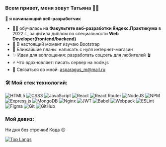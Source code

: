 ### Всем привет, меня зовут Татьяна :raising_hand_woman:

:rocket: **я начинающий веб-разработчик** 

- :woman_student: обучалась на  **Факультете веб-разработки Яндекс.Практикума** в 2022 г., защитила диплом по специальности **Web Developer(frontend/backend)**
- :dart: В настоящий момент изучаю Bootstrap
- :date: Ближайшие планы: написать с нуля интернет-магазин 
- :sparkles: Идеи для воплощения: разработать соцсеть для любителей :potted_plant:
- ⚡ Что вдохновляет: писать сервер на node.js
- :envelope_with_arrow: Связаться со мной: asparagus_m@mail.ru

### :hammer_and_wrench: Мой стек технологий:


![HTML5](https://img.shields.io/badge/html5-%23E34F26.svg?style=for-the-badge&logo=html5&logoColor=white)
![CSS3](https://img.shields.io/badge/css3-%231572B6.svg?style=for-the-badge&logo=css3&logoColor=white)
![JavaScript](https://img.shields.io/badge/javascript-%23323330.svg?style=for-the-badge&logo=javascript&logoColor=%23F7DF1E)
![React](https://img.shields.io/badge/react-%2320232a.svg?style=for-the-badge&logo=react&logoColor=%2361DAFB)
![React Router](https://img.shields.io/badge/React_Router-CA4245?style=for-the-badge&logo=react-router&logoColor=white)
![NodeJS](https://img.shields.io/badge/node.js-6DA55F?style=for-the-badge&logo=node.js&logoColor=white)
![NPM](https://img.shields.io/badge/NPM-%23CB3837.svg?style=for-the-badge&logo=npm&logoColor=white)
![Express.js](https://img.shields.io/badge/express.js-%23404d59.svg?style=for-the-badge&logo=express&logoColor=%2361DAFB)
![MongoDB](https://img.shields.io/badge/MongoDB-%234ea94b.svg?style=for-the-badge&logo=mongodb&logoColor=white)
![Nginx](https://img.shields.io/badge/nginx-%23009639.svg?style=for-the-badge&logo=nginx&logoColor=white)
![JWT](https://img.shields.io/badge/JWT-black?style=for-the-badge&logo=JSON%20web%20tokens)
![Babel](https://img.shields.io/badge/Babel-F9DC3e?style=for-the-badge&logo=babel&logoColor=black)
![Webpack](https://img.shields.io/badge/webpack-%238DD6F9.svg?style=for-the-badge&logo=webpack&logoColor=black)
![ESLint](https://img.shields.io/badge/ESLint-4B3263?style=for-the-badge&logo=eslint&logoColor=white)
![Figma](https://img.shields.io/badge/figma-%23F24E1E.svg?style=for-the-badge&logo=figma&logoColor=white)
![Git](https://img.shields.io/badge/git-%23F05033.svg?style=for-the-badge&logo=git&logoColor=white)
![GitHub](https://img.shields.io/badge/github-%23121011.svg?style=for-the-badge&logo=github&logoColor=white)

### Мой девиз: 
Ни дня без строчки! Кода :wink:

[![Top Langs](https://github-readme-stats.vercel.app/api/top-langs/?username=Astra-M)](https://github.com/anuraghazra/github-readme-stats)

